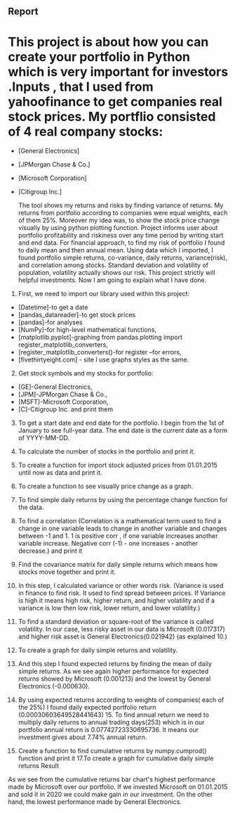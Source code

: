 ## Report

# This project is about how you can create your portfolio in Python which is very important for investors .Inputs , that I used from yahoofinance to get companies real stock prices. My portflio consisted of 4 real company stocks: 
- [General Electronics]
- [JPMorgan Chase &amp; Co.]
- [Microsoft Corporation]
- [Citigroup Inc.]
 
  The tool shows my returns and risks by finding variance of returns. My returns from portfolio according
to companies were equal weights, each of them 25%. Moreover my idea was, to show the stock price
change visually by using python plotting function. Project informs user about portfolio profitability and
riskiness over any time period by writing start and end data. For financial approach, to find my risk of
portfolio I found to daily mean and then annual mean. Using data which I imported, I found portfolio
simple returns, co-variance, daily returns, variance(risk), and correlation among stocks. Standard
deviation and volatility of population, volatility actually shows our risk. This project strictly will helpful
investments.
Now I am going to explain what I have done.

1. First, we need to import our library used within this project:
- [Datetime]-to get a date
- [pandas_datareader]-to get stock prices
- [pandas]-for analyses
- [NumPy]-for high-level mathematical functions, 
- [matplotlib.pyplot]-graphing from pandas.plotting import register_matplotlib_converters,
- [register_matplotlib_converters()-for register –for errors, 
- [fivethirtyeight.com] - site I use graphs styles as the same.

2. Get stock symbols and my stocks for portfolio: 
- [GE]-General Electronics, 
- [JPM]-JPMorgan Chase &amp; Co.,
- [MSFT]-Microsoft Corporation, 
- [C]-Citigroup Inc. and print them

3. To get a start date and end date for the portfolio. I begin from the 1st of January to see full-year data.
The end date is the current date as a form of YYYY-MM-DD.

4. To calculate the number of stocks in the portfolio and print it.

5. To create a function for import stock adjusted prices from 01.01.2015 until now as data and print it.
6. To create a function to see visually price change as a graph.

7. To find simple daily returns by using the percentage change function for the data.
8. To find a correlation (Correlation is a mathematical term used to find a change in one variable leads to change in another variable and changes between -1 and 1. 1 is positive corr , if one variable increases another variable increase. Negative corr (-1) - one increases - another decrease.) and print it
9. Find the covariance matrix for daily simple returns which means how stocks move together and print it.
10. In this step, I calculated variance or other words risk. (Variance is used in finance to find risk. It used to find spread between prices. If Variance is high it means high risk, higher return, and higher volatility and if a variance is low then low risk, lower return, and lower volatility.)
11. To find a standard deviation or square-root of the variance is called volatility. In our case, less risky asset in our data is Microsoft (0.017317) and higher risk asset is General Electronics(0.021942) (as explained 10.)
12. To create a graph for daily simple returns and volatility.
13. And this step I found expected returns by finding the mean of daily simple returns. As we see again higher performance for expected returns showed by Microsoft (0.001213) and the lowest by General Electronics (-0.000630).
14. By using expected returns according to weights of companies( each of the 25%) I found daily expected portfolio return (0.00030603649528441643)
15. To find annual return we need to multiply daily returns to annual trading days(253) which is in our portfolio annual return is 0.07742723330695736. It means our investment gives about 7.74% annual return.
16. Create a function to find cumulative returns by numpy.cumprod() function and print it
17.To create a graph for cumulative daily simple returns Result

As we see from the cumulative returns bar chart&#39;s highest performance made by Microsoft over our
portfolio. If we invested Microsoft on 01.01.2015 and sold it in 2020 we could make gain in
our investment. On the other hand, the lowest performance made by General Electronics.

